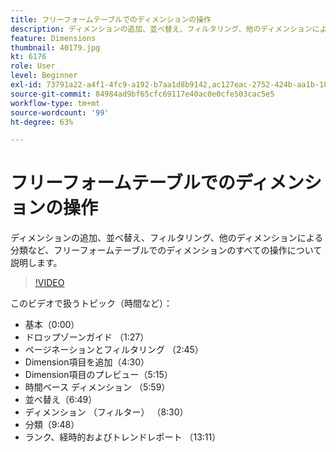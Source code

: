 ```yaml
---
title: フリーフォームテーブルでのディメンションの操作
description: ディメンションの追加、並べ替え、フィルタリング、他のディメンションによる分類など、フリーフォームテーブルでのディメンションのすべての操作について説明します。
feature: Dimensions
thumbnail: 40179.jpg
kt: 6176
role: User
level: Beginner
exl-id: 73791a22-a4f1-4fc9-a192-b7aa1d8b9142,ac127eac-2752-424b-aa1b-18a9688d42db
source-git-commit: 84984ad9bf65cfc69117e40ac0e0cfe503cac5e5
workflow-type: tm+mt
source-wordcount: '99'
ht-degree: 63%

---
```


# フリーフォームテーブルでのディメンションの操作

ディメンションの追加、並べ替え、フィルタリング、他のディメンションによる分類など、フリーフォームテーブルでのディメンションのすべての操作について説明します。

>[!VIDEO](https://video.tv.adobe.com/v/40179/?quality=12&learn=on)

このビデオで扱うトピック（時間など）：

* 基本（0:00）
* ドロップゾーンガイド （1:27）
* ページネーションとフィルタリング （2:45）
* Dimension項目を追加（4:30）
* Dimension項目のプレビュー（5:15）
* 時間ベース ディメンション （5:59）
* 並べ替え（6:49）
* ディメンション （フィルター） （8:30）
* 分類（9:48）
* ランク、経時的およびトレンドレポート （13:11）
